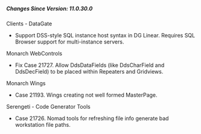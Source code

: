 ﻿<h5 id="SinceVersion">Changes Since Version: 11.0.30.0</h5>

<span class="changeNoteHeading"> Clients - DataGate</span>
<ul>
    <li>Support DSS-style SQL instance host syntax in DG Linear. Requires SQL Browser support for multi-instance servers.</li>
</ul>

<span class="changeNoteHeading"> Monarch WebControls</span>
<ul>
    <li>Fix Case 21727. Allow DdsDataFields (like DdsCharField and DdsDecField) to be placed within Repeaters and Gridviews.</li>
</ul>

<span class="changeNoteHeading"> Monarch Wings</span>
<ul>
    <li>Case 21193. Wings creating not well formed MasterPage.</li>
</ul>

<span class="changeNoteHeading"> Serengeti - Code Generator Tools</span>
<ul>
    <li>Case 21726. Nomad tools for refreshing file info generate bad workstation file paths.</li>
</ul>
